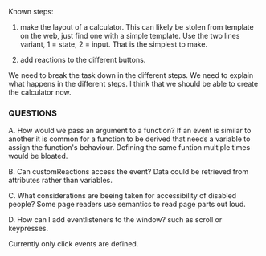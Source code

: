 Known steps:

1. make the layout of a calculator. This can likely be stolen from template on the web, just find one with a simple template. Use the two lines variant, 1 = state, 2 = input. That is the simplest to make.

2. add reactions to the different buttons.

We need to break the task down in the different steps. We need to explain what happens in the different steps. I think that we should be able to create the calculator now.

### QUESTIONS

A. How would we pass an argument to a function? If an event is similar to another it is common for a function to be derived that needs a variable to assign the function's behaviour. Defining the same funtion multiple times would be bloated. 

B. Can customReactions access the event? Data could be retrieved from attributes rather than variables.

C. What considerations are beeing taken for accessibility of disabled people? Some page readers use semantics to read page parts out loud.

D. How can I add eventlisteners to the window? such as scroll or keypresses.

Currently only click events are defined.
